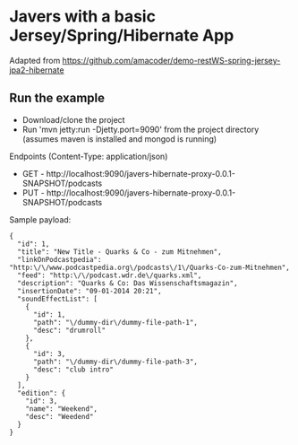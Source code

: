 Javers with a basic Jersey/Spring/Hibernate App
===============================================

Adapted from https://github.com/amacoder/demo-restWS-spring-jersey-jpa2-hibernate

Run the example
--
- Download/clone the project
- Run 'mvn jetty:run -Djetty.port=9090' from the project directory (assumes maven is installed and mongod is running)

Endpoints (Content-Type: application/json)

- GET - http://localhost:9090/javers-hibernate-proxy-0.0.1-SNAPSHOT/podcasts
- PUT - http://localhost:9090/javers-hibernate-proxy-0.0.1-SNAPSHOT/podcasts

Sample payload:
```
{
  "id": 1,
  "title": "New Title - Quarks & Co - zum Mitnehmen",
  "linkOnPodcastpedia": "http:\/\/www.podcastpedia.org\/podcasts\/1\/Quarks-Co-zum-Mitnehmen",
  "feed": "http:\/\/podcast.wdr.de\/quarks.xml",
  "description": "Quarks & Co: Das Wissenschaftsmagazin",
  "insertionDate": "09-01-2014 20:21",
  "soundEffectList": [
    {
      "id": 1,
      "path": "\/dummy-dir\/dummy-file-path-1",
      "desc": "drumroll"
    },
    {
      "id": 3,
      "path": "\/dummy-dir\/dummy-file-path-3",
      "desc": "club intro"
    }
  ],
  "edition": {
    "id": 3,
    "name": "Weekend",
    "desc": "Weedend"
  }
}
```
